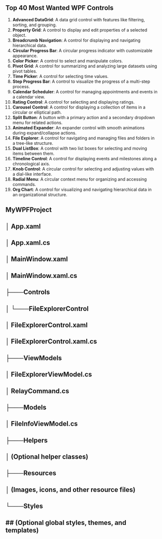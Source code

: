 ﻿## Top 40 Most Wanted WPF Controls

1. **Advanced DataGrid**: A data grid control with features like filtering, sorting, and grouping.
6. **Property Grid**: A control to display and edit properties of a selected object.
10. **Breadcrumb Navigation**: A control for displaying and navigating hierarchical data.
11. **Circular Progress Bar**: A circular progress indicator with customizable appearance.
13. **Color Picker**: A control to select and manipulate colors.
14. **Pivot Grid**: A control for summarizing and analyzing large datasets using pivot tables.
15. **Time Picker**: A control for selecting time values.
17. **Step Progress Bar**: A control to visualize the progress of a multi-step process.
18. **Calendar Scheduler**: A control for managing appointments and events in a calendar view.
20. **Rating Control**: A control for selecting and displaying ratings.
21. **Carousel Control**: A control for displaying a collection of items in a circular or elliptical path.
23. **Split Button**: A button with a primary action and a secondary dropdown menu for related actions.
25. **Animated Expander**: An expander control with smooth animations during expand/collapse actions.
26. **File Explorer**: A control for navigating and managing files and folders in a tree-like structure.
27. **Dual ListBox**: A control with two list boxes for selecting and moving items between them.
28. **Timeline Control**: A control for displaying events and milestones along a chronological axis.
32. **Knob Control**: A circular control for selecting and adjusting values with a dial-like interface.
37. **Radial Menu**: A circular context menu for organizing and accessing commands.
38. **Org Chart**: A control for visualizing and navigating hierarchical data in an organizational structure.


## MyWPFProject
## │   App.xaml
## │   App.xaml.cs
## │   MainWindow.xaml
## │   MainWindow.xaml.cs
## ├───Controls
## │   └───FileExplorerControl
## │           FileExplorerControl.xaml
## │           FileExplorerControl.xaml.cs
## ├───ViewModels
## │       FileExplorerViewModel.cs
## │       RelayCommand.cs
## ├───Models
## │       FileInfoViewModel.cs
## ├───Helpers
## │       (Optional helper classes)
## ├───Resources
## │       (Images, icons, and other resource files)
## └───Styles
##         ## (Optional global styles, themes, and templates)
